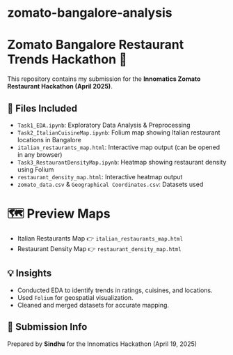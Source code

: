 # zomato-bangalore-analysis
# Zomato Bangalore Restaurant Trends Hackathon 🚀

This repository contains my submission for the **Innomatics Zomato Restaurant Hackathon (April 2025)**.

## 📁 Files Included
- `Task1_EDA.ipynb`: Exploratory Data Analysis & Preprocessing
- `Task2_ItalianCuisineMap.ipynb`: Folium map showing Italian restaurant locations in Bangalore
- `italian_restaurants_map.html`: Interactive map output (can be opened in any browser)
- `Task3_RestaurantDensityMap.ipynb`: Heatmap showing restaurant density using Folium
- `restaurant_density_map.html`: Interactive heatmap output
- `zomato_data.csv` & `Geographical Coordinates.csv`: Datasets used

# 🗺️ Preview Maps
- Italian Restaurants Map 👉 `italian_restaurants_map.html`
- Restaurant Density Map 👉 `restaurant_density_map.html`

## 💡 Insights
- Conducted EDA to identify trends in ratings, cuisines, and locations.
- Used `Folium` for geospatial visualization.
- Cleaned and merged datasets for accurate mapping.

## 🔗 Submission Info
Prepared by **Sindhu** for the Innomatics Hackathon (April 19, 2025)

